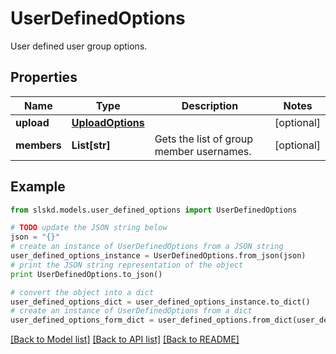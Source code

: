 # UserDefinedOptions

User defined user group options.

## Properties
Name | Type | Description | Notes
------------ | ------------- | ------------- | -------------
**upload** | [**UploadOptions**](UploadOptions.md) |  | [optional]
**members** | **List[str]** | Gets the list of group member usernames. | [optional]

## Example

```python
from slskd.models.user_defined_options import UserDefinedOptions

# TODO update the JSON string below
json = "{}"
# create an instance of UserDefinedOptions from a JSON string
user_defined_options_instance = UserDefinedOptions.from_json(json)
# print the JSON string representation of the object
print UserDefinedOptions.to_json()

# convert the object into a dict
user_defined_options_dict = user_defined_options_instance.to_dict()
# create an instance of UserDefinedOptions from a dict
user_defined_options_form_dict = user_defined_options.from_dict(user_defined_options_dict)
```
[[Back to Model list]](../README.md#documentation-for-models) [[Back to API list]](../README.md#documentation-for-api-endpoints) [[Back to README]](../README.md)
